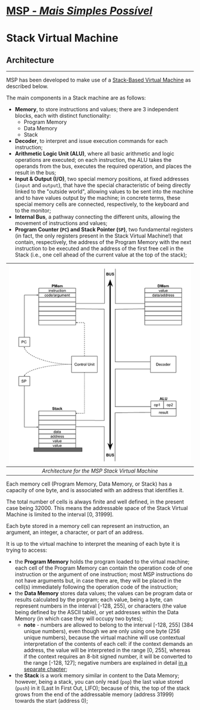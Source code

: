 # [MSP - *Mais Simples Possível*](table-of-contents.md)

# Stack Virtual Machine

## Architecture

---

MSP has been developed to make use of a [Stack-Based Virtual Machine](https://en.wikipedia.org/wiki/Stack_machine) as described below.

The main components in a Stack machine are as follows:

- **Memory**, to store instructions and values; there are 3 independent blocks, each with distinct functionality:
  - Program Memory
  - Data Memory
  - Stack
- **Decoder**, to interpret and issue execution commands for each instruction;
- **Arithmetic Logic Unit (ALU)**, where all basic arithmetic and logic operations are executed; on each instruction, the ALU takes the operands from the bus, executes the required operation, and places the result in the bus;
- **Input & Output (I/O)**, two special memory positions, at fixed addresses (`input` and `output`), that have the special characteristic of being directly linked to the "outside world", allowing values to be sent into the machine and to have values output by the machine; in concrete terms, these special memory cells are connected, respectively, to the keyboard and to the monitor;
- **Internal Bus**, a pathway connecting the different units, allowing the movement of instructions and values;
- **Program Counter (`PC`) and Stack Pointer (`SP`)**, two fundamental registers (in fact, the only registers present in the Stack Virtual Machine!) that contain, respectively, the address of the Program Memory with the next instruction to be executed and the address of the first free cell in the Stack (i.e., one cell ahead of the current value at the top of the stack);

| ![Architecture for the MSP Stack Virtual Machine](../assets/msp-stack-virtual-machine-architecture.png) |
|:--:|
| *Architecture for the MSP Stack Virtual Machine* |

Each memory cell (Program Memory, Data Memory, or Stack) has a capacity of one byte, and is associated with an address that identifies it.

The total number of cells is always finite and well defined, in the present case being 32000. This means the addressable space of the Stack Virtual Machine is limited to the interval [0, 31999].

Each byte stored in a memory cell can represent an instruction, an argument, an integer, a character, or part of an address.

It is up to the virtual machine to interpret the meaning of each byte it is trying to access:

- the **Program Memory** holds the program loaded to the virtual machine; each cell of the Program Memory can contain the operation code of one instruction or the argument of one instruction; most MSP instructions do not have arguments but, in case there are, they will be placed in the cell(s) immediately following the operation code of the instruction;
- the **Data Memory** stores data values; the values can be program data or results calculated by the program; each value, being a byte, can represent numbers in the interval [-128, 255], or characters (the value being defined by the ASCII table), or yet addresses within the Data Memory (in which case they will occupy two bytes);
  - **note** - numbers are allowed to belong to the interval [-128, 255] (384 unique numbers), even though we are only using one byte (256 unique numbers), because the virtual machine will use contextual interpretation of the contents of each cell: if the context demands an address, the value will be interpreted in the range [0, 255], whereas if the context requires an 8-bit signed number, it will be converted to the range [-128, 127]; negative numbers are explained in detail [in a separate chapter](negative-numbers.md);
- the **Stack** is a work memory similar in content to the Data Memory; however, being a stack, you can only read (`pop`) the last value stored (`push`) in it (Last In First Out, LIFO); because of this, the top of the stack grows from the end of the addressable memory (address 31999) towards the start (address 0);
